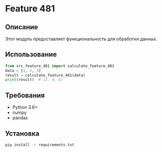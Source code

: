 # Feature 481
## Описание
Этот модуль предоставляет функциональность для обработки данных.
## Использование
```python
from src.feature_481 import calculate_feature_481
data = [1, 2, 3]
result = calculate_feature_481(data)
print(result)  # [2, 4, 6]
```
## Требования
- Python 3.6+
- numpy
- pandas
## Установка
```bash
pip install -r requirements.txt
```